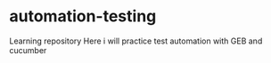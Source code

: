# automation-testing
Learning repository
Here i will practice test automation with GEB and cucumber
